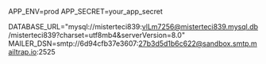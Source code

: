 APP_ENV=prod
APP_SECRET=your_app_secret

DATABASE_URL="mysql://misterteci839:vlLm7256@misterteci839.mysql.db/misterteci839?charset=utf8mb4&serverVersion=8.0"
MAILER_DSN=smtp://6d94cfb37e3607:27b3d5d1b6c622@sandbox.smtp.mailtrap.io:2525